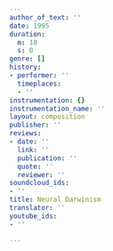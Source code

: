 ```yaml
---
author_of_text: ''
date: 1995
duration:
  m: 10
  s: 0
genre: []
history:
- performer: ''
  timeplaces:
  - ''
instrumentation: {}
instrumentation_name: ''
layout: composition
publisher: ''
reviews:
- date: ''
  link: ''
  publication: ''
  quote: ''
  reviewer: ''
soundcloud_ids:
- ''
title: Neural Darwinism
translator: ''
youtube_ids:
- ''

---
```

